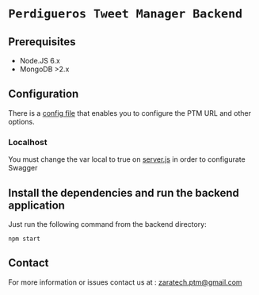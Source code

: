 # `Perdigueros Tweet Manager Backend` 


## Prerequisites

- Node.JS 6.x
- MongoDB >2.x

## Configuration

There is a [config file](config.js) that enables you to configure the PTM URL and other options.

### Localhost

You must change the var local to true on [server.js](server.js) in order to configurate Swagger 

## Install the dependencies and run the backend application

Just run the following command from the backend directory:

    npm start

## Contact

For more information or issues contact us at : zaratech.ptm@gmail.com


